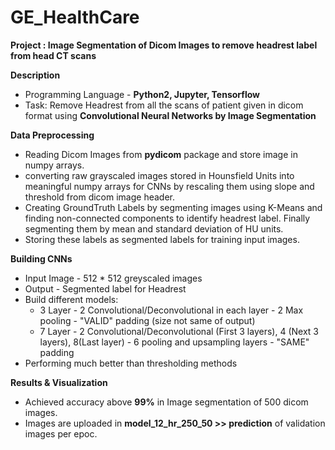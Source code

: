 # GE_HealthCare
**Project : Image Segmentation of Dicom Images to remove headrest label from head CT scans**

**Description**
 - Programming Language - **Python2, Jupyter, Tensorflow**
 - Task: Remove Headrest from all the scans of patient given in dicom format using **Convolutional Neural Networks by Image Segmentation**
 
**Data Preprocessing**
 - Reading Dicom Images from **pydicom** package and store image in numpy arrays.
 - converting raw grayscaled images stored in Hounsfield Units into meaningful numpy arrays for CNNs by rescaling them using slope and threshold from dicom image header.
 - Creating GroundTruth Labels by segmenting images using K-Means and finding non-connected components to identify headrest label. Finally segmenting them by mean and standard deviation of HU units.
 - Storing these labels as segmented labels for training input images.
 
**Building CNNs**
 - Input Image - 512 * 512 greyscaled images
 - Output - Segmented label for Headrest 
 - Build different models:
   - 3 Layer - 2 Convolutional/Deconvolutional in each layer - 2 Max pooling - "VALID" padding (size not same of output)
   - 7 Layer - 2 Convolutional/Deconvolutional (First 3 layers), 4 (Next 3 layers), 8(Last layer) - 6 pooling and upsampling layers - "SAME" padding
 - Performing much better than thresholding methods
 
**Results & Visualization**
 - Achieved accuracy above **99%** in Image segmentation of 500 dicom images.
 - Images are uploaded in **model_12_hr_250_50 >> prediction** of validation images per epoc. 
   
